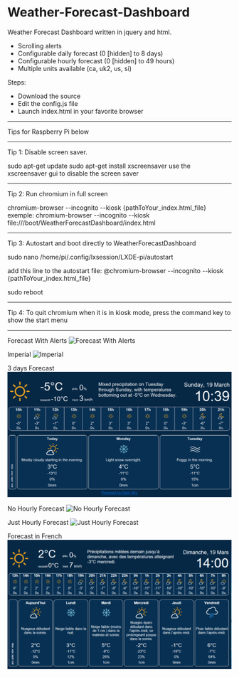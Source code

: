 # Weather-Forecast-Dashboard
Weather Forecast Dashboard written in jquery and html.
- Scrolling alerts
- Configurable daily forecast (0 [hidden] to 8 days)
- Configurable hourly forecast (0 [hidden] to 49 hours)
- Multiple units available (ca, uk2, us, si)

Steps:
- Download the source
- Edit the config.js file
- Launch index.html in your favorite browser

*************************************************************************************************
Tips for Raspberry Pi below
*************************************************************************************************

Tip 1: Disable screen saver.

sudo apt-get update
sudo apt-get install xscreensaver
use the xscreensaver gui to disable the screen saver

*************************************************************************************************

Tip 2: Run chromium in full screen

chromium-browser --incognito --kiosk {pathToYour_index.html_file}
exemple: chromium-browser --incognito --kiosk file:///boot/WeatherForecastDashboard/index.html

*************************************************************************************************

Tip 3: Autostart and boot directly to WeatherForecastDashboard

sudo nano /home/pi/.config/lxsession/LXDE-pi/autostart

add this line to the autostart file:
@chromium-browser --incognito --kiosk {pathToYour_index.html_file}

sudo reboot

*************************************************************************************************

Tip 4: To quit chromium when it is in kiosk mode, press the command key to show the start menu

*************************************************************************************************
Forecast With Alerts
![Forecast With Alerts](https://github.com/vlaine/Weather-Forecast-Dashboard/blob/master/screehshots/alerts.PNG?raw=true)

Imperial
![Imperial](https://github.com/vlaine/Weather-Forecast-Dashboard/blob/master/screehshots/imperial.PNG?raw=true)

3 days Forecast
![3 days forecast](https://github.com/vlaine/Weather-Forecast-Dashboard/blob/master/screehshots/3days.PNG?raw=true)

No Hourly Forecast
![No Hourly Forecast](https://github.com/vlaine/Weather-Forecast-Dashboard/blob/master/screehshots/noHourly.PNG?raw=true)

Just Hourly Forecast
![Just Hourly Forecast](https://github.com/vlaine/Weather-Forecast-Dashboard/blob/master/screehshots/justHourly.PNG?raw=true)

Forecast in French
![Forecast in French](https://github.com/vlaine/Weather-Forecast-Dashboard/blob/master/screehshots/francais.PNG?raw=true)

